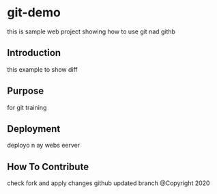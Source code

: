 # git-demo
this is sample web project showing how to use git nad githb
## Introduction
this example to show diff
## Purpose
for git training
## Deployment
deployo n ay webs eerver
## How To Contribute
check fork and apply changes
github updated branch
@Copyright 2020
